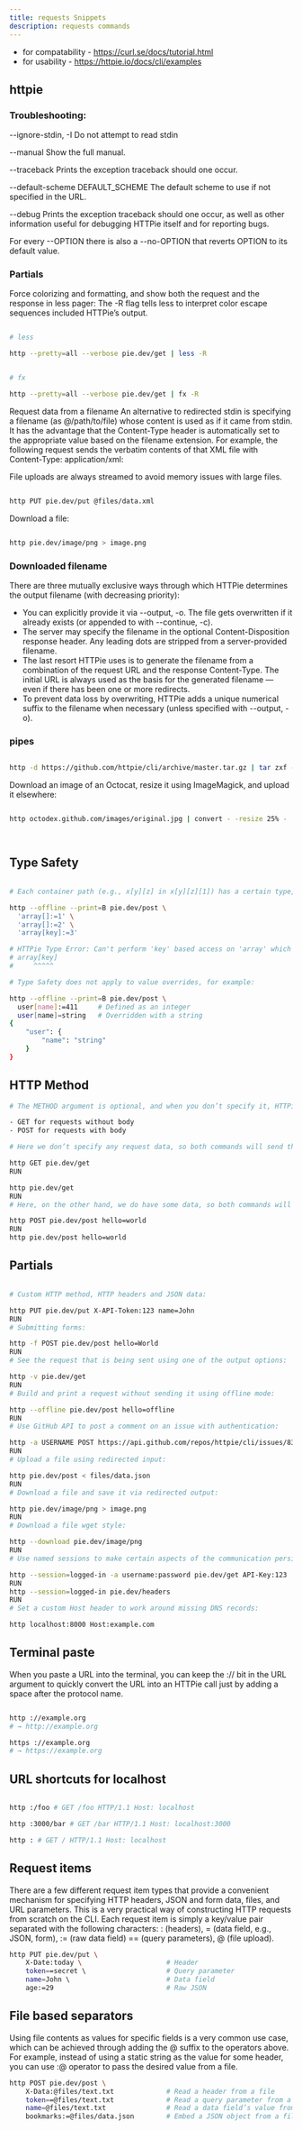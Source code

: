 ```yaml
---
title: requests Snippets 
description: requests commands
---
```


- for compatability - https://curl.se/docs/tutorial.html
- for usability - https://httpie.io/docs/cli/examples

## httpie

### Troubleshooting:

  --ignore-stdin, -I
      Do not attempt to read stdin
      
  --manual
      Show the full manual.
      
  --traceback
      Prints the exception traceback should one occur.
      
  --default-scheme DEFAULT_SCHEME
      The default scheme to use if not specified in the URL.
      
  --debug
      Prints the exception traceback should one occur, as well as other
      information useful for debugging HTTPie itself and for reporting bugs.
      
For every --OPTION there is also a --no-OPTION that reverts OPTION
to its default value.

### Partials

Force colorizing and formatting, and show both the request and the response in less pager:
The -R flag tells less to interpret color escape sequences included HTTPie’s output.

```sh

# less

http --pretty=all --verbose pie.dev/get | less -R

```

```sh

# fx

http --pretty=all --verbose pie.dev/get | fx -R

```

Request data from a filename
An alternative to redirected stdin is specifying a filename (as @/path/to/file) whose content is used as if it came from stdin.
It has the advantage that the Content-Type header is automatically set to the appropriate value based on the filename extension. For example, the following request sends the verbatim contents of that XML file with Content-Type: application/xml:


File uploads are always streamed to avoid memory issues with large files.

```sh

http PUT pie.dev/put @files/data.xml

```

Download a file:

```sh

http pie.dev/image/png > image.png

```

### Downloaded filename
There are three mutually exclusive ways through which HTTPie determines the output filename (with decreasing priority):

- You can explicitly provide it via --output, -o. The file gets overwritten if it already exists (or appended to with --continue, -c).
- The server may specify the filename in the optional Content-Disposition response header. Any leading dots are stripped from a server-provided filename.
- The last resort HTTPie uses is to generate the filename from a combination of the request URL and the response Content-Type. The initial URL is always used as the basis for the generated filename — even if there has been one or more redirects.
- To prevent data loss by overwriting, HTTPie adds a unique numerical suffix to the filename when necessary (unless specified with --output, -o).

### pipes



```sh

http -d https://github.com/httpie/cli/archive/master.tar.gz | tar zxf -

```

Download an image of an Octocat, resize it using ImageMagick, and upload it elsewhere:

```sh

http octodex.github.com/images/original.jpg | convert - -resize 25% - | http example.org/Octocats

```



```sh



```

## Type Safety

```sh

# Each container path (e.g., x[y][z] in x[y][z][1]) has a certain type, which gets defined with the first usage and can’t be changed after that. If you try to do a key-based access to an array or an index-based access to an object, HTTPie will error out:

http --offline --print=B pie.dev/post \
  'array[]:=1' \
  'array[]:=2' \
  'array[key]:=3'

# HTTPie Type Error: Can't perform 'key' based access on 'array' which has a type of 'array' but this operation requires a type of 'object'.
# array[key]
#     ^^^^^

# Type Safety does not apply to value overrides, for example:

http --offline --print=B pie.dev/post \
  user[name]:=411     # Defined as an integer
  user[name]=string   # Overridden with a string
{
    "user": {
        "name": "string"
    }
}

```

## HTTP Method

```sh
# The METHOD argument is optional, and when you don’t specify it, HTTPie defaults to:

- GET for requests without body
- POST for requests with body

# Here we don’t specify any request data, so both commands will send the same GET request:

http GET pie.dev/get
RUN

http pie.dev/get
RUN
# Here, on the other hand, we do have some data, so both commands will make the same POST request:

http POST pie.dev/post hello=world
RUN
http pie.dev/post hello=world

```

## Partials

```sh

# Custom HTTP method, HTTP headers and JSON data:

http PUT pie.dev/put X-API-Token:123 name=John
RUN
# Submitting forms:

http -f POST pie.dev/post hello=World
RUN
# See the request that is being sent using one of the output options:

http -v pie.dev/get
RUN
# Build and print a request without sending it using offline mode:

http --offline pie.dev/post hello=offline
RUN
# Use GitHub API to post a comment on an issue with authentication:

http -a USERNAME POST https://api.github.com/repos/httpie/cli/issues/83/comments body='HTTPie is awesome! :heart:'
RUN
# Upload a file using redirected input:

http pie.dev/post < files/data.json
RUN
# Download a file and save it via redirected output:

http pie.dev/image/png > image.png
RUN
# Download a file wget style:

http --download pie.dev/image/png
RUN
# Use named sessions to make certain aspects of the communication persistent between requests to the same host:

http --session=logged-in -a username:password pie.dev/get API-Key:123
RUN
http --session=logged-in pie.dev/headers
RUN
# Set a custom Host header to work around missing DNS records:

http localhost:8000 Host:example.com

```
## Terminal paste

When you paste a URL into the terminal, you can keep the :// bit in the URL argument to quickly convert the URL into an HTTPie call just by adding a space after the protocol name.

```sh

http ://example.org
# → http://example.org

https ://example.org
# → https://example.org

```

## URL shortcuts for localhost 

```sh

http :/foo # GET /foo HTTP/1.1 Host: localhost

http :3000/bar # GET /bar HTTP/1.1 Host: localhost:3000

http : # GET / HTTP/1.1 Host: localhost

```
## Request items 

There are a few different request item types that provide a convenient mechanism for specifying HTTP headers, JSON and form data, files, and URL parameters. This is a very practical way of constructing HTTP requests from scratch on the CLI.
Each request item is simply a key/value pair separated with the following characters: : (headers), = (data field, e.g., JSON, form), := (raw data field) == (query parameters), @ (file upload).

```sh
http PUT pie.dev/put \
    X-Date:today \                     # Header
    token==secret \                    # Query parameter
    name=John \                        # Data field
    age:=29                            # Raw JSON
```

## File based separators

Using file contents as values for specific fields is a very common use case, which can be achieved through adding the @ suffix to the operators above. For example, instead of using a static string as the value for some header, you can use :@ operator to pass the desired value from a file.

```sh
http POST pie.dev/post \
    X-Data:@files/text.txt             # Read a header from a file
    token==@files/text.txt             # Read a query parameter from a file
    name=@files/text.txt               # Read a data field’s value from a file
    bookmarks:=@files/data.json        # Embed a JSON object from a file
```
